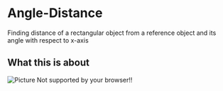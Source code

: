 # Angle-Distance
Finding distance of a rectangular object from a reference object and its angle with respect to x-axis 

## What this is about 
<img src="" alt="Picture Not supported by your browser!!">
